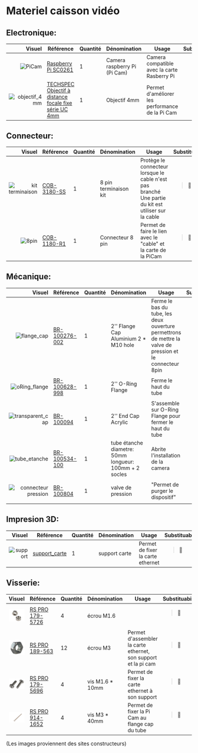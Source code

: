 # Materiel caisson vidéo

## Electronique:
| Visuel | Référence | Quantité | Dénomination | Usage |Substituabilité | Tips/Conseil |
|-------:|-----------|----------|--------------------------|--------------------|---------------------|----------|
|![PiCam](/../µKOSMOS/docs/pictures/equipments/caisson_video/picam.png)        |[Raspberry Pi SC0261](https://fr.rs-online.com/web/p/cameras-pour-raspberry-pi/2012852?gb=s)        |         1| Camera raspberry Pi (Pi Cam)           |Camera compatible avec la carte Rasberry Pi             |<blockquote> :red_circle: </blockquote><br>         |           |
|![objectif_4mm](/../µKOSMOS/docs/pictures/equipments/caisson_video/objectif_4mm.png)        |[TECHSPEC Objectif à distance focale fixe série UC 4mm](https://www.edmundoptics.fr/p/4mm-uc-series-fixed-focal-length-lens/2966/)  |         1| Objectif 4mm     |Permet d'améliorer les performance de la Pi Cam            |<blockquote> :red_circle: </blockquote><br>         |           |


## Connecteur:
| Visuel | Référence | Quantité | Dénomination | Usage |Substituabilité | Tips/Conseil |
|-------:|-----------|----------|--------------------------|--------------------|---------------------|----------|
|![kit terminaison](/../µKOSMOS/docs/pictures/equipments/caisson_video/terminaison_kit.PNG)        |[COB-3180-SS](https://bluerov-solutions.com/produkt/cobalt-series-cable-termination-kit-regular/)          |         1|8 pin terminaison kit       |Protège le connecteur lorsque le cable n'est pas branché  Une partie du kit est utiliser sur la cable                         |<blockquote> :red_circle: </blockquote><br>         |           |
|![8pin](/../µKOSMOS/docs/pictures/equipments/caisson_video/8pin_connector.png)        |[COB-1180-R1](https://www.bluetrailengineering.com/product-page/cobalt-series-bulkhead-connector)        |         1| Connecteur 8 pin           |Permet de faire le lien avec le "cable" et la carte de la PiCam              |<blockquote> :red_circle: </blockquote><br>         |           |


## Mécanique:
| Visuel | Référence | Quantité | Dénomination | Usage |Substituabilité | Tips/Conseil |
|-------:|-----------|----------|--------------------------|--------------------|---------------------|----------|
|![flange_cap](/../µKOSMOS/docs/pictures/equipments/caisson_video/flange_cap.PNG)        |[BR-100276-002](https://bluerobotics.com/store/watertight-enclosures/locking-series/wte-end-cap-vp/)          |         1| 2'' Flange Cap Aluminium 2 * M10   hole       |Ferme le bas du tube, les deux ouverture permettrons de mettre la valve de pression et le connecteur 8pin                    |<blockquote> :red_circle: </blockquote><br>         |           |
|![oRing_flange](/../µKOSMOS/docs/pictures/equipments/caisson_video/oring_flange.PNG)        |[BR-100628-998](https://bluerobotics.com/store/watertight-enclosures/2-series/wte-flange-vp/)          |         1| 2'' O-Ring Flange       |Ferme le haut du tube                         |<blockquote> :red_circle: </blockquote><br>         |           |
|![transparent_cap](/../µKOSMOS/docs/pictures/equipments/caisson_video/transparent_cap.PNG)        |[BR-100094](https://bluerobotics.com/store/watertight-enclosures/2-series/wte-end-cap-vp/)          |         1| 2'' End Cap Acrylic       |S'assemble sur O-Ring Flange pour fermer le haut du tube                         |<blockquote> :red_circle: </blockquote><br>         |           |
|![tube_etanche](/../µKOSMOS/docs/pictures/equipments/caisson_video/tube.png)        |[BR-100534-100](https://bluerobotics.com/store/watertight-enclosures/locking-series/wte-locking-tube-r1-vp/)           |         1| tube étanche     diametre: 50mm  longueur: 100mm  + 2 socles         |Abrite l'installation de la camera             |<blockquote> :red_circle: </blockquote><br>         |           |
|![connecteur pression](/../µKOSMOS/docs/pictures/equipments/caisson_video/valve_pression.PNG)        |[BR-100804](https://bluerobotics.com/store/cables-connectors/penetrators/vent-asm-r1/)           |         1| valve de pression         |"Permet de purger le dispositif"                         |<blockquote> :red_circle: </blockquote><br>         |           |


## Impresion 3D:
| Visuel | Référence | Quantité | Dénomination | Usage |Substituabilité | Tips/Conseil |
|-------:|-----------|----------|--------------------------|--------------------|---------------------|----------|
|![support](/../µKOSMOS/docs/pictures/3Dpart/caisson_video/support_carte.PNG)        |[support_carte](/../µKOSMOS/hardware/3Dprint_files/caisson_video/Support_carte_caisson.stl)|      1| support carte             |Permet de fixer la carte ethernet                |<blockquote> :red_circle: </blockquote><br>         |           |


## Visserie:
| Visuel | Référence | Quantité | Dénomination | Usage |Substituabilité | Tips/Conseil |
|-------:|-----------|----------|--------------------------|--------------------|---------------------|----------|
|<img src="https://github.com/Hclothilde/Documentation_KOSMOS/blob/25f353caef0b6f643051fd3b70f6bdccc4943b19/docs/pictures/equipments/caisson_video/ecrou_m1.6.PNG" width="150"/>        |[RS PRO 179-5726](https://fr.rs-online.com/web/p/ecrous-hexagonaux/1795726)           |         4|écrou M1.6                 |                                         |<blockquote> :red_circle: </blockquote><br>         |           |
|<img src="https://github.com/Hclothilde/Documentation_KOSMOS/blob/9c675f217808fdb8bdc5af4830e3bf44621d47e7/docs/pictures/equipments/boitier/ecrou_m3.PNG" width="150"/>         |[RS PRO 189-563](https://fr.rs-online.com/web/p/ecrous-hexagonaux/0189563)           |         12|écrou M3                  |Permet d'assembler la carte ethernet, son support et la pi cam  |<blockquote> :red_circle: </blockquote><br>         |           |
|<img src="https://github.com/Hclothilde/Documentation_KOSMOS/blob/25f353caef0b6f643051fd3b70f6bdccc4943b19/docs/pictures/equipments/caisson_video/vis_m1.6_10mm.PNG" width="150"/>        |[RS PRO 179-5696](https://fr.rs-online.com/web/p/vis-a-metaux/1795696)           |         4|vis M1.6 * 10mm                |Permet de fixer la carte ethernet à son support   | <blockquote> :red_circle: </blockquote><br>         |          |
|<img src="https://github.com/Hclothilde/Documentation_KOSMOS/blob/25f353caef0b6f643051fd3b70f6bdccc4943b19/docs/pictures/equipments/caisson_video/vis_m3_40mm.PNG" width="150"/>        |[RS PRO 914-1652](https://fr.rs-online.com/web/p/vis-a-metaux/9141652)           |         4|vis M3 * 40mm                |Permet de fixer la Pi Cam au flange cap du tube     |<blockquote> :red_circle: </blockquote><br>         |           |


(Les images proviennent des sites constructeurs)
